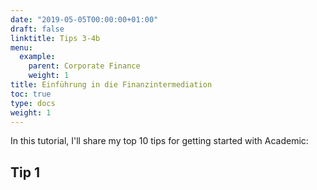 ```yaml
---
date: "2019-05-05T00:00:00+01:00"
draft: false
linktitle: Tips 3-4b
menu:
  example:
    parent: Corporate Finance
    weight: 1
title: Einführung in die Finanzintermediation
toc: true
type: docs
weight: 1
---
```


In this tutorial, I'll share my top 10 tips for getting started with Academic:

## Tip 1

